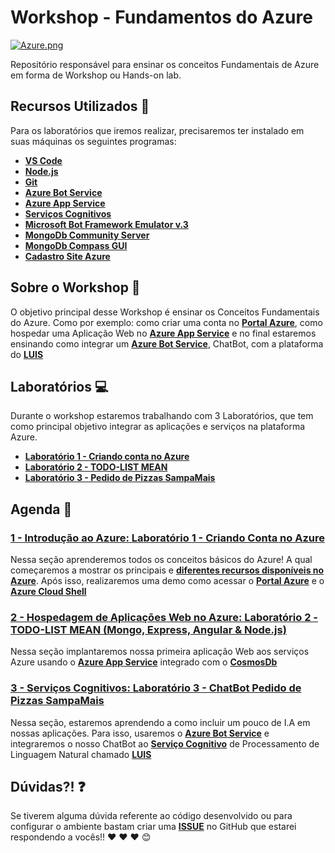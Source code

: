 # Workshop - Fundamentos do Azure

[![Azure.png](https://i.postimg.cc/905vxqhG/Azure.png)](https://postimg.cc/ZBH7nn0R)

Repositório responsável para ensinar os conceitos Fundamentais de Azure em forma de Workshop ou Hands-on lab.

## Recursos Utilizados 🚀

Para os laboratórios que iremos realizar, precisaremos ter instalado em suas máquinas os seguintes programas:

- **[VS Code](http://bit.ly/2IhTeUb)**
- **[Node.js](https://nodejs.org/en/)**
- **[Git](https://git-scm.com/)**
- **[Azure Bot Service](https://aka.ms/AA4qm7p)**
- **[Azure App Service](https://aka.ms/AA55oxc)**
- **[Serviços Cognitivos](https://aka.ms/AA4qm7k)**
- **[Microsoft Bot Framework Emulator v.3](http://bit.ly/2G578HB)**
- **[MongoDb Community Server](https://www.mongodb.com/download-center/community)**
- **[MongoDb Compass GUI](https://www.mongodb.com/download-center/compass)**
- **[Cadastro Site Azure](http://bit.ly/2I7Kj8u)**

## Sobre o Workshop 📌

O objetivo principal desse Workshop é ensinar os Conceitos Fundamentais do Azure. Como por exemplo: como criar uma conta no **[Portal Azure](https://aka.ms/AA4qm7a)**, como hospedar uma Aplicação Web no **[Azure App Service](https://aka.ms/AA55oxc)** e no final estaremos ensinando como integrar um **[Azure Bot Service](https://aka.ms/AA4qm7p)**, ChatBot, com a plataforma do **[LUIS](https://aka.ms/AA4pzn2)**


## Laboratórios 💻

Durante o workshop estaremos trabalhando com 3 Laboratórios, que tem como principal objetivo integrar as aplicações e serviços na plataforma Azure.

- **[Laboratório 1 - Criando conta no Azure](lab-1/01-introducao-azure.md)**
- **[Laboratório 2 - TODO-LIST MEAN](./lab-2/workshop-2/README.md)**
- **[Laboratório 3 - Pedido de Pizzas SampaMais](./lab-3/workshop-3/README.md)**

## Agenda 📓

### [1 - Introdução ao Azure: Laboratório 1 - Criando Conta no Azure](lab-1/01-introducao-azure.md)

Nessa seção aprenderemos todos os conceitos básicos do Azure! A qual começaremos a mostrar os principais e **[diferentes recursos disponíveis no Azure](https://aka.ms/AA4q78c)**. Após isso, realizaremos uma demo como acessar o **[Portal Azure](https://aka.ms/AA4qm7a)** e o **[Azure Cloud Shell](https://aka.ms/AA4qm8j)**

### [2 - Hospedagem de Aplicações Web no Azure: Laboratório 2 - TODO-LIST MEAN (Mongo, Express, Angular & Node.js)](lab-2/02-hospedagem-webapp-azure.md)

Nessa seção implantaremos nossa primeira aplicação Web aos serviços Azure usando o **[Azure App Service](https://aka.ms/AA55oxc)** integrado com o **[CosmosDb](https://aka.ms/AA4qm7e)**

### [3 - Serviços Cognitivos: Laboratório 3 - ChatBot Pedido de Pizzas SampaMais](lab-3/03-servicos-cognitivos-azure.md)

Nessa seção, estaremos aprendendo a como incluir um pouco de I.A em nossas aplicações. Para isso, usaremos o **[Azure Bot Service](https://aka.ms/AA4qm7p)** e integraremos o nosso ChatBot ao **[Serviço Cognitivo](https://aka.ms/AA4qm7k)** de Processamento de Linguagem Natural chamado **[LUIS](https://aka.ms/AA4qm7q)**

## Dúvidas?! ❓

Se tiverem alguma dúvida referente ao código desenvolvido ou para configurar o ambiente bastam criar uma **[ISSUE](https://github.com/glaucia86/workshop-azure-fundamentals/issues)** no GitHub que estarei respondendo a vocês!! :heart: :heart: :heart: :blush:
